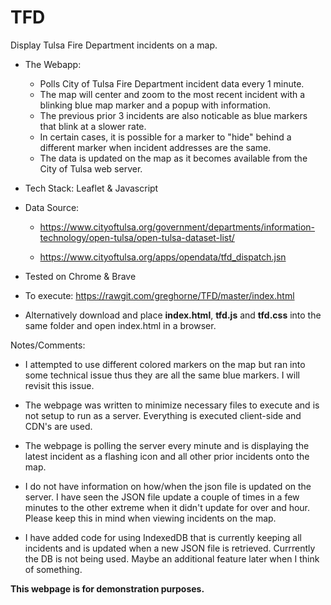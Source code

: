 # TFD

Display Tulsa Fire Department incidents on a map.

* The Webapp:

    * Polls City of Tulsa Fire Department incident data every 1 minute.
    * The map will center and zoom to the most recent incident with a blinking blue map marker and a popup with information.
    * The previous prior 3 incidents are also noticable as blue markers that blink at a slower rate.
    * In certain cases, it is possible for a marker to "hide" behind a different marker when incident addresses are the same.
    * The data is updated on the map as it becomes available from the City of Tulsa web server.

* Tech Stack: Leaflet & Javascript

* Data Source: 

    * https://www.cityoftulsa.org/government/departments/information-technology/open-tulsa/open-tulsa-dataset-list/

    * https://www.cityoftulsa.org/apps/opendata/tfd_dispatch.jsn

* Tested on Chrome & Brave

* To execute: https://rawgit.com/greghorne/TFD/master/index.html

* Alternatively download and place **index.html**, **tfd.js** and **tfd.css** into the same folder and open index.html in a browser.


Notes/Comments:

* I attempted to use different colored markers on the map but ran into some technical issue thus they are all the same blue markers.  I will revisit this issue.

* The webpage was written to minimize necessary files to execute and is not setup to run as a server.  Everything is executed client-side and CDN's are used.

* The webpage is polling the server every minute and is displaying the latest incident as a flashing icon and all other prior incidents onto the map.

* I do not have information on how/when the json file is updated on the server.  I have seen the JSON file update a couple of times in a few minutes to the other extreme when it didn't update for over and hour.  Please keep this in mind when viewing incidents on the map.

* I have added code for using IndexedDB that is currently keeping all incidents and is updated when a new JSON file is retrieved.  Currrently the DB is not being used.  Maybe an additional feature later when I think of something. 

**This webpage is for demonstration purposes.**



